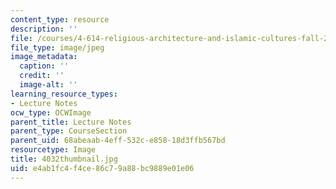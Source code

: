 ```yaml
---
content_type: resource
description: ''
file: /courses/4-614-religious-architecture-and-islamic-cultures-fall-2002/e4ab1fc4f4ce86c79a88bc9889e01e06_4032thumbnail.jpg
file_type: image/jpeg
image_metadata:
  caption: ''
  credit: ''
  image-alt: ''
learning_resource_types:
- Lecture Notes
ocw_type: OCWImage
parent_title: Lecture Notes
parent_type: CourseSection
parent_uid: 68abeaab-4eff-532c-e858-18d3ffb567bd
resourcetype: Image
title: 4032thumbnail.jpg
uid: e4ab1fc4-f4ce-86c7-9a88-bc9889e01e06
---
```

